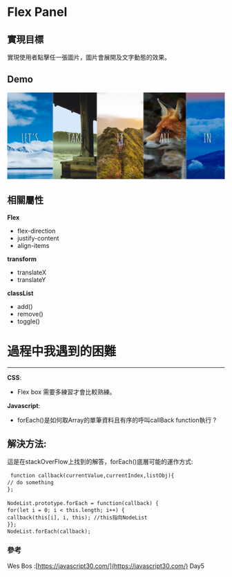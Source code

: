 #  Flex Panel  #

##  **實現目標**  ##

實現使用者點擊任一張圖片，圖片會展開及文字動態的效果。
##  **Demo**  ##
<img src="img/FlexPanel.png" width="600" height="200"/>

##  **相關屬性**     ##

**Flex**

- flex-direction
- justify-content
- align-items


**transform**

- translateX
- translateY


**classList**

- add()
- remove()
- toggle()






# 過程中我遇到的困難 #

----------
**CSS**:

- Flex box 需要多練習才會比較熟練。

**Javascript**:

- forEach()是如何取Array的單筆資料且有序的呼叫callBack function執行 ?

## 解決方法: ##

這是在stackOverFlow上找到的解答，forEach()底層可能的運作方式:
        
     function callback(currentValue,currentIndex,listObj){
    // do something
    };   
    
    NodeList.prototype.forEach = function(callback) {
    for(let i = 0; i < this.length; i++) {            
    callback(this[i], i, this); //this指向NodeList
    }};                    
    NodeList.forEach(callback);
       

### 參考 ###
Wes Bos :[https://javascript30.com/](https://javascript30.com/) Day5